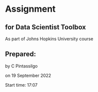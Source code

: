# Assignment
## for Data Scientist Toolbox
As part of Johns Hopkins University course

## Prepared:
by C Pintassilgo

on 19 September 2022

Start time: 17:07
